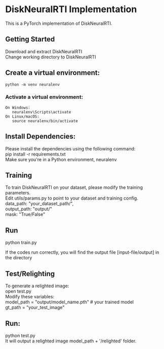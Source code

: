 # DiskNeuralRTI Implementation
This is a PyTorch implementation of DiskNeuralRTI. 

## Getting Started
Download and extract DiskNeuralRTI  
Change working directory to DiskNeuralRTI  
## Create a virtual environment:   
    python -m venv neuralenv  
### Activate a virtual environment:  
    On Windows:  
       neuralenv\Scripts\activate  
    On Linux/macOS:  
       source neuralenv/bin/activate  
## Install Dependencies:    
  Please install the dependencies using the following command:    
   pip install -r requirements.txt  
 Make sure you're in a Python environment, neuralenv    
## Training  
To train DiskNeuralRTI on your dataset, please modify the training parameters.  
Edit utils/params.py to point to your dataset and training config.  
    data_path: "your_dataset_path/",  
    output_path: "output/"  
    mask: "True/False"  
## Run   
  python train.py  

If the codes run correctly, you will find the output file [input-file/output] in the directory  

## Test/Relighting  
To generate a relighted image:  
open test.py  
Modify these variables:  
model_path = "output/model_name.pth"  # your trained model  
gt_path = "your_test_image"  

## Run:  
python test.py  
It will output a relighted image model_path + '/relighted' folder.  




